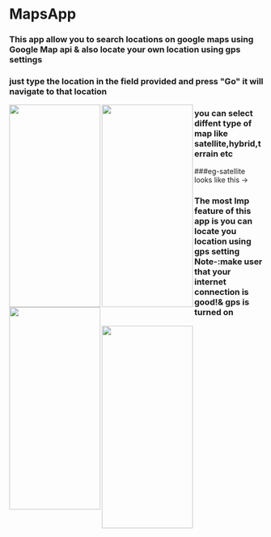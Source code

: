 # MapsApp

### This app allow you to search locations on google maps using Google Map api & also locate your own location using gps settings
### just type the location in the field provided and press "Go" it will navigate to that location
<a href="url"><img src="https://cloud.githubusercontent.com/assets/22947683/21282030/2d993b2e-c3a6-11e6-99a2-479ef4eb431f.jpeg" align="left" height="400" width="180" ></a>
<a href="url1"><img src="https://cloud.githubusercontent.com/assets/22947683/21282027/2850cf38-c3a6-11e6-9cd4-b5610daf3be9.jpeg" align="left" height="400" width="180" ></a>

### you can select diffent type of map like satellite,hybrid,terrain etc
###eg-satellite looks like this ->
<a href="url11"><img src="https://cloud.githubusercontent.com/assets/22947683/21282028/2bc73094-c3a6-11e6-840f-7a22e8e3d3e8.jpeg" align="left" height="400" width="180" ></a>

### The most Imp feature of this app is you can locate you location using gps setting Note-:make user that your internet connection is good!& gps is turned on
<a href="url111"><img src="https://cloud.githubusercontent.com/assets/22947683/21282031/2daca9c0-c3a6-11e6-943f-325fc8644141.jpeg" align="left" height="400" width="180" ></a>
